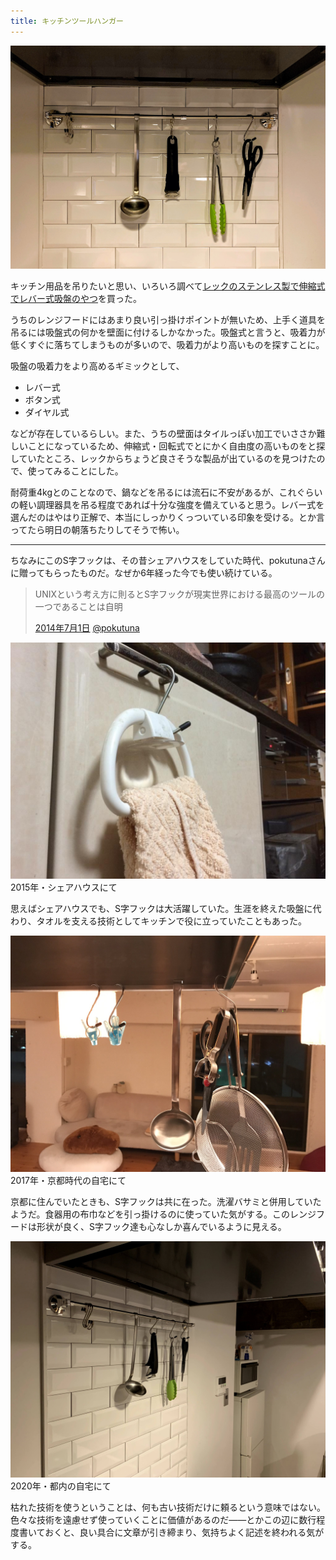 ```yaml
---
title: キッチンツールハンガー
---
```


![](/images/2020-10-08-kitchen-tool-hanger.jpg)

キッチン用品を吊りたいと思い、いろいろ調べて[レックのステンレス製で伸縮式でレバー式吸盤のやつ](https://www.amazon.co.jp/dp/B073J5NZK2/?tag=r7kamura07-22)を買った。

うちのレンジフードにはあまり良い引っ掛けポイントが無いため、上手く道具を吊るには吸盤式の何かを壁面に付けるしかなかった。吸盤式と言うと、吸着力が低くすぐに落ちてしまうものが多いので、吸着力がより高いものを探すことに。

吸盤の吸着力をより高めるギミックとして、

- レバー式
- ボタン式
- ダイヤル式

などが存在しているらしい。また、うちの壁面はタイルっぽい加工でいささか難しいことになっているため、伸縮式・回転式でとにかく自由度の高いものをと探していたところ、レックからちょうど良さそうな製品が出ているのを見つけたので、使ってみることにした。

耐荷重4kgとのことなので、鍋などを吊るには流石に不安があるが、これぐらいの軽い調理器具を吊る程度であれば十分な強度を備えていると思う。レバー式を選んだのはやはり正解で、本当にしっかりくっついている印象を受ける。とか言ってたら明日の朝落ちたりしてそうで怖い。

---

ちなみにこのS字フックは、その昔シェアハウスをしていた時代、pokutunaさんに贈ってもらったものだ。なぜか6年経った今でも使い続けている。

> UNIXという考え方に則るとS字フックが現実世界における最高のツールの一つであることは自明
>
> [2014年7月1日](https://twitter.com/pokutuna/status/483630149372362752) [@pokutuna](https://twitter.com/pokutuna)


![](/images/2020-10-08-kitchen-tool-hanger-tqhouse.jpg)
2015年・シェアハウスにて

思えばシェアハウスでも、S字フックは大活躍していた。生涯を終えた吸盤に代わり、タオルを支える技術としてキッチンで役に立っていたこともあった。

![](/images/2020-10-08-kitchen-tool-hanger-kyoto.jpg)
2017年・京都時代の自宅にて

京都に住んでいたときも、S字フックは共に在った。洗濯バサミと併用していたようだ。食器用の布巾などを引っ掛けるのに使っていた気がする。このレンジフードは形状が良く、S字フック達も心なしか喜んでいるように見える。

![](/images/2020-10-08-kitchen-tool-hanger-now.jpg)
2020年・都内の自宅にて

枯れた技術を使うということは、何も古い技術だけに頼るという意味ではない。色々な技術を遠慮せず使っていくことに価値があるのだ――とかこの辺に数行程度書いておくと、良い具合に文章が引き締まり、気持ちよく記述を終われる気がする。
